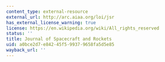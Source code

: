 ```yaml
---
content_type: external-resource
external_url: http://arc.aiaa.org/loi/jsr
has_external_license_warning: true
license: https://en.wikipedia.org/wiki/All_rights_reserved
status: ''
title: Journal of Spacecraft and Rockets
uid: a0bce2d7-e842-45f5-9937-9658fa5d5e85
wayback_url: ''
---
```

